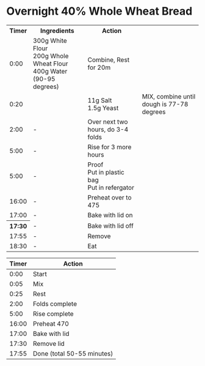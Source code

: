# Overnight 40% Whole Wheat Bread

<table>
<tbody>
<tr><th>Timer</th><th>Ingredients</th><th>Action</th></tr>
<tr><td>0:00</td><td>
300g White Flour<br>
200g Whole Wheat Flour<br>
400g Water (90-95 degrees)
</td><td>Combine, Rest for 20m</td></tr>
<tr><td>0:20<td><td>
11g Salt<br>
1.5g Yeast</td><td>
MIX, combine until dough is 77-78 degrees
</td></tr>
<tr><td>2:00</td><td>
-
</td><td>
Over next two hours, do 3-4 folds
</td></tr>
<tr><td>5:00</td><td>
-
</td><td>
Rise for 3 more hours
</td></tr>
<tr><td>5:00</td><td>
-
</td><td>
Proof<br>
Put in plastic bag<br>
Put in refergator
</td></tr>
<tr><td>16:00</td><td>
-
</td><td>
Preheat over to 475
</td></tr>
<tr><td>17:00</td><td>
-
</td><td>Bake with lid on</td>
</tr>
<tr><th>17:30</td><td>
-
</td><td>Bake with lid off</td></tr>
<tr><td>17:55</td><td>-</td><td>Remove</td></tr>
<tr><td>18:30</td><td>-</td><td>Eat</td></tr>
</tbody>
</table>

| Timer | Action         |
|-------|----------------|
| 0:00  | Start          |
| 0:05  | Mix            |
| 0:25  | Rest           |
| 2:00  | Folds complete |
| 5:00  | Rise complete  |
| 16:00 | Preheat 470    |
| 17:00 | Bake with lid  |
| 17:30 | Remove lid     |
| 17:55 | Done (total 50-55 minutes) |
